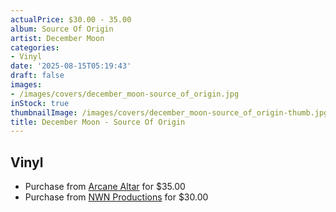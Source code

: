 ```yaml
---
actualPrice: $30.00 - 35.00
album: Source Of Origin
artist: December Moon
categories:
- Vinyl
date: '2025-08-15T05:19:43'
draft: false
images:
- /images/covers/december_moon-source_of_origin.jpg
inStock: true
thumbnailImage: /images/covers/december_moon-source_of_origin-thumb.jpg
title: December Moon - Source Of Origin
---
```


## Vinyl
* Purchase from [Arcane Altar](https://arcanealtar.bigcartel.com/product/december-moon-source-of-origin-12-lp) for $35.00
* Purchase from [NWN Productions](http://shop.nwnprod.com/index.php?route=product/product&path=75&product_id=61971&sort=pd.name&order=ASC) for $30.00
